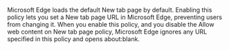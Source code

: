 Microsoft Edge loads the default New tab page by default. Enabling this policy lets you set a New tab page URL in Microsoft Edge, preventing users from changing it.  When you enable this policy, and you disable the Allow web content on New tab page policy, Microsoft Edge ignores any URL specified in this policy and opens about:blank. 